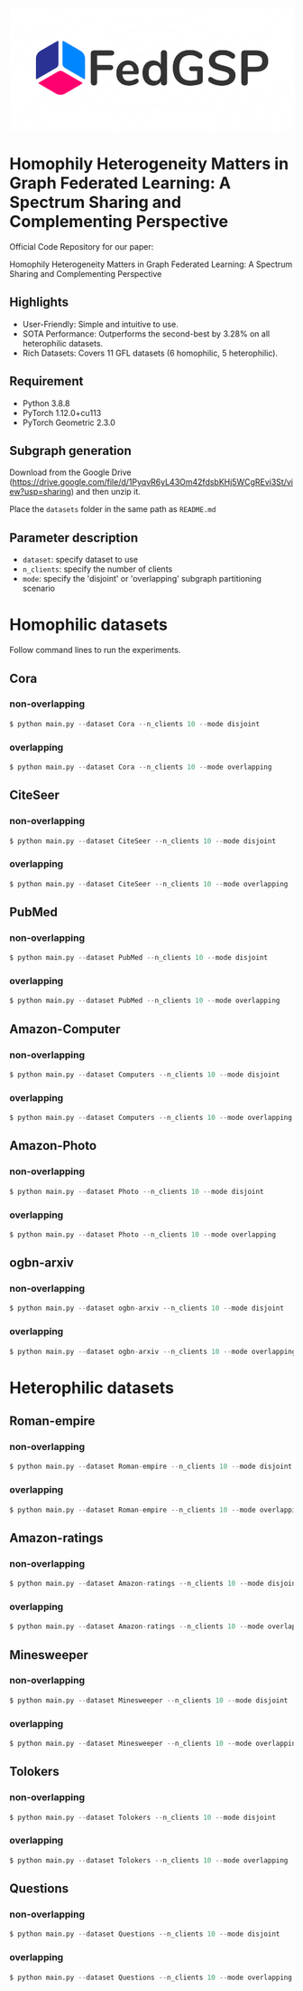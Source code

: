 ![FedGSP logo](FedGSP_logo.png)

# Homophily Heterogeneity Matters in Graph Federated Learning: A Spectrum Sharing and Complementing Perspective

Official Code Repository for our paper:

Homophily Heterogeneity Matters in Graph Federated Learning: A Spectrum Sharing and Complementing Perspective


## Highlights
- User-Friendly: Simple and intuitive to use.
- SOTA Performance: Outperforms the second-best by 3.28% on all heterophilic datasets.
- Rich Datasets: Covers 11 GFL datasets (6 homophilic, 5 heterophilic).

## Requirement
- Python 3.8.8
- PyTorch 1.12.0+cu113
- PyTorch Geometric 2.3.0

## Subgraph generation
Download from the Google Drive (https://drive.google.com/file/d/1PyqvR6yL43Om42fdsbKHj5WCgREvi3St/view?usp=sharing) and then unzip it.

Place the `datasets` folder in the same path as `README.md`


## Parameter description


- `dataset`: specify dataset to use
- `n_clients`: specify the number of clients
- `mode`: specify the 'disjoint' or 'overlapping' subgraph partitioning scenario
 

# Homophilic datasets
Follow command lines to run the experiments.
## Cora
### non-overlapping
```Python
$ python main.py --dataset Cora --n_clients 10 --mode disjoint
```
### overlapping
```Python
$ python main.py --dataset Cora --n_clients 10 --mode overlapping
```


## CiteSeer
### non-overlapping
```Python
$ python main.py --dataset CiteSeer --n_clients 10 --mode disjoint
```
### overlapping
```Python
$ python main.py --dataset CiteSeer --n_clients 10 --mode overlapping
```


## PubMed
### non-overlapping
```Python
$ python main.py --dataset PubMed --n_clients 10 --mode disjoint
```
### overlapping
```Python
$ python main.py --dataset PubMed --n_clients 10 --mode overlapping
```


## Amazon-Computer
### non-overlapping
```Python
$ python main.py --dataset Computers --n_clients 10 --mode disjoint
```
### overlapping
```Python
$ python main.py --dataset Computers --n_clients 10 --mode overlapping
```


## Amazon-Photo
### non-overlapping
```Python
$ python main.py --dataset Photo --n_clients 10 --mode disjoint
```
### overlapping
```Python
$ python main.py --dataset Photo --n_clients 10 --mode overlapping
```


## ogbn-arxiv
### non-overlapping
```Python
$ python main.py --dataset ogbn-arxiv --n_clients 10 --mode disjoint
```
### overlapping
```Python
$ python main.py --dataset ogbn-arxiv --n_clients 10 --mode overlapping
```


# Heterophilic datasets

## Roman-empire
### non-overlapping
```Python
$ python main.py --dataset Roman-empire --n_clients 10 --mode disjoint
```
### overlapping
```Python
$ python main.py --dataset Roman-empire --n_clients 10 --mode overlapping
```


## Amazon-ratings
### non-overlapping
```Python
$ python main.py --dataset Amazon-ratings --n_clients 10 --mode disjoint
```
### overlapping
```Python
$ python main.py --dataset Amazon-ratings --n_clients 10 --mode overlapping
```


## Minesweeper
### non-overlapping
```Python
$ python main.py --dataset Minesweeper --n_clients 10 --mode disjoint
```
### overlapping
```Python
$ python main.py --dataset Minesweeper --n_clients 10 --mode overlapping
```


## Tolokers
### non-overlapping
```Python
$ python main.py --dataset Tolokers --n_clients 10 --mode disjoint
```
### overlapping
```Python
$ python main.py --dataset Tolokers --n_clients 10 --mode overlapping
```


## Questions
### non-overlapping
```Python
$ python main.py --dataset Questions --n_clients 10 --mode disjoint
```
### overlapping
```Python
$ python main.py --dataset Questions --n_clients 10 --mode overlapping
```
